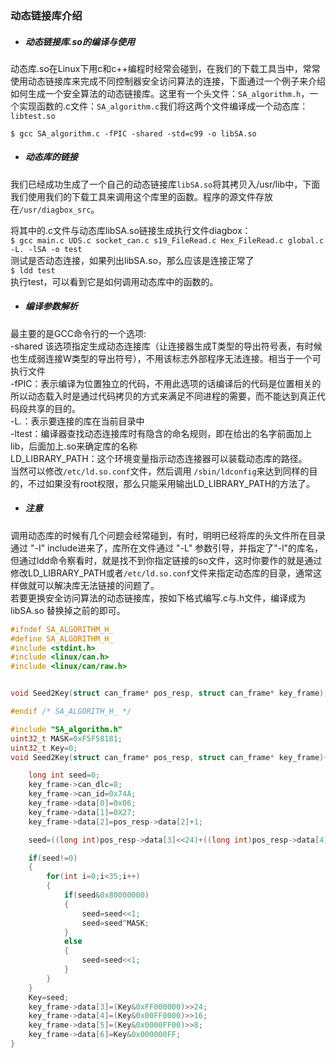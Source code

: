 ### 动态链接库介绍

* ##### 动态链接库.so的编译与使用

动态库.so在Linux下用c和c++编程时经常会碰到，在我们的下载工具当中，常常使用动态链接库来完成不同控制器安全访问算法的连接，下面通过一个例子来介绍如何生成一个安全算法的动态链接库。这里有一个头文件：`SA_algorithm.h`，一个实现函数的.c文件：`SA_algorithm.c`我们将这两个文件编译成一个动态库：`libtest.so`

`$ gcc SA_algorithm.c -fPIC -shared -std=c99 -o libSA.so`

* ##### 动态库的链接

我们已经成功生成了一个自己的动态链接库`libSA.so`将其拷贝入/usr/lib中，下面我们使用我们的下载工具来调用这个库里的函数。程序的源文件存放在`/usr/diagbox_src`。

将其中的.c文件与动态库libSA.so链接生成执行文件diagbox：  
`$ gcc main.c UDS.c socket_can.c s19_FileRead.c Hex_FileRead.c global.c -L. -lSA -o test`  
测试是否动态连接，如果列出libSA.so，那么应该是连接正常了  
`$ ldd test`  
执行test，可以看到它是如何调用动态库中的函数的。

* ##### 编译参数解析

最主要的是GCC命令行的一个选项:  
-shared 该选项指定生成动态连接库（让连接器生成T类型的导出符号表，有时候也生成弱连接W类型的导出符号），不用该标志外部程序无法连接。相当于一个可执行文件  
-fPIC：表示编译为位置独立的代码，不用此选项的话编译后的代码是位置相关的所以动态载入时是通过代码拷贝的方式来满足不同进程的需要，而不能达到真正代码段共享的目的。  
-L.：表示要连接的库在当前目录中  
-ltest：编译器查找动态连接库时有隐含的命名规则，即在给出的名字前面加上lib，后面加上.so来确定库的名称  
LD\_LIBRARY\_PATH：这个环境变量指示动态连接器可以装载动态库的路径。  
当然可以修改`/etc/ld.so.conf`文件，然后调用 `/sbin/ldconfig`来达到同样的目的，不过如果没有root权限，那么只能采用输出LD\_LIBRARY\_PATH的方法了。

* ##### 注意

调用动态库的时候有几个问题会经常碰到，有时，明明已经将库的头文件所在目录 通过 "-I" include进来了，库所在文件通过 "-L" 参数引导，并指定了"-l"的库名，但通过ldd命令察看时，就是找不到你指定链接的so文件，这时你要作的就是通过修改LD\_LIBRARY\_PATH或者`/etc/ld.so.conf`文件来指定动态库的目录，通常这样做就可以解决库无法链接的问题了。  
   若要更换安全访问算法的动态链接库，按如下格式编写.c与.h文件，编译成为libSA.so 替换掉之前的即可。

```c
#ifndef SA_ALGORITHM_H_
#define SA_ALGORITHM_H_
#include <stdint.h>
#include <linux/can.h>
#include <linux/can/raw.h>


void Seed2Key(struct can_frame* pos_resp, struct can_frame* key_frame);

#endif /* SA_ALGORITH_H_ */
```

```c
#include "SA_algorithm.h"
uint32_t MASK=0xF5F58181;
uint32_t Key=0;
void Seed2Key(struct can_frame* pos_resp, struct can_frame* key_frame){

    long int seed=0;
    key_frame->can_dlc=8;
    key_frame->can_id=0x74A;
    key_frame->data[0]=0x06;
    key_frame->data[1]=0X27;
    key_frame->data[2]=pos_resp->data[2]+1;

    seed=((long int)pos_resp->data[3]<<24)+((long int)pos_resp->data[4]<<16)+((long int)pos_resp->data[5]<<8)+((long int)pos_resp->data[6]);

    if(seed!=0)
    {
        for(int i=0;i<35;i++)
        {
            if(seed&0x80000000)
            {
                seed=seed<<1;
                seed=seed^MASK;
            }
            else
            {
                seed=seed<<1;
            }
        }
    }
    Key=seed;
    key_frame->data[3]=(Key&0xFF000000)>>24;
    key_frame->data[4]=(Key&0x00FF0000)>>16;
    key_frame->data[5]=(Key&0x0000FF00)>>8;
    key_frame->data[6]=Key&0x000000FF;
}
```



